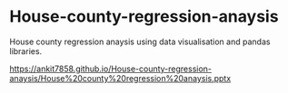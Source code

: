 # House-county-regression-anaysis
House county regression anaysis using data visualisation and pandas libraries.


https://ankit7858.github.io/House-county-regression-anaysis/House%20county%20regression%20anaysis.pptx
